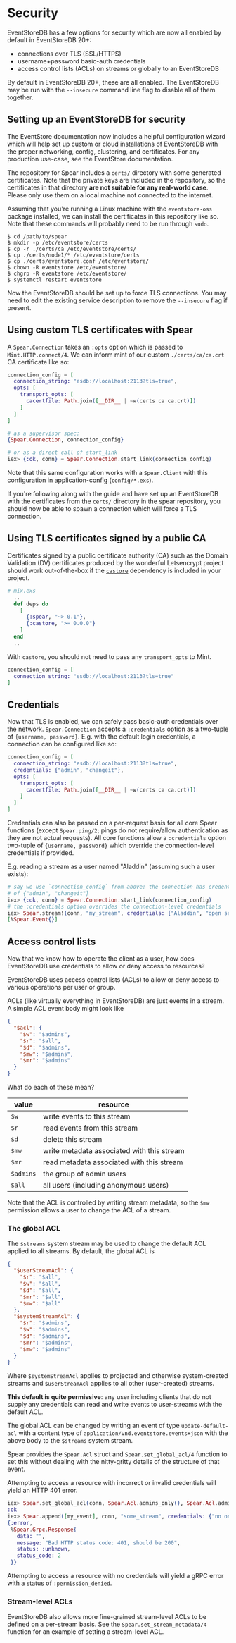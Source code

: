 # Security

EventStoreDB has a few options for security which are now all enabled by
default in EventStoreDB 20+:

- connections over TLS (SSL/HTTPS)
- username+password basic-auth credentials
- access control lists (ACLs) on streams or globally to an EventStoreDB

By default in EventStoreDB 20+, these are all enabled. The EventStoreDB
may be run with the `--insecure` command line flag to disable all of them
together.

## Setting up an EventStoreDB for security

The EventStore documentation now includes a helpful configuration wizard which
will help set up custom or cloud installations of EventStoreDB with the proper
networking, config, clustering, and certificates. For any production use-case,
see the EventStore documentation.

The repository for Spear includes a `certs/` directory with some generated
certificates. Note that the private keys are included in the repository, so the
certificates in that directory **are not suitable for any real-world case**.
Please only use them on a local machine not connected to the internet.

Assuming that you're running a Linux machine with the `eventstore-oss`
package installed, we can install the certificates in this repository like so.
Note that these commands will probably need to be run through `sudo`.

```console
$ cd /path/to/spear
$ mkdir -p /etc/eventstore/certs
$ cp -r ./certs/ca /etc/eventstore/certs/
$ cp ./certs/node1/* /etc/eventstore/certs
$ cp ./certs/eventstore.conf /etc/eventstore/
$ chown -R eventstore /etc/eventstore/
$ chgrp -R eventstore /etc/eventstore/
$ systemctl restart eventstore
```

Now the EventStoreDB should be set up to force TLS connections. You may
need to edit the existing service description to remove the `--insecure` flag
if present.

## Using custom TLS certificates with Spear

A `Spear.Connection` takes an `:opts` option which is passed to
`Mint.HTTP.connect/4`. We can inform mint of our custom `./certs/ca/ca.crt`
CA certificate like so:

```elixir
connection_config = [
  connection_string: "esdb://localhost:2113?tls=true",
  opts: [
    transport_opts: [
      cacertfile: Path.join([__DIR__ | ~w(certs ca ca.crt)])
    ]
  ]
]

# as a supervisor spec:
{Spear.Connection, connection_config}

# or as a direct call of start_link
iex> {:ok, conn} = Spear.Connection.start_link(connection_config)
```

Note that this same configuration works with a `Spear.Client` with this
configuration in application-config (`config/*.exs`).

If you're following along with the guide and have set up an EventStoreDB with
the certificates from the `certs/` directory in the spear repository, you
should now be able to spawn a connection which will force a TLS connection.

## Using TLS certificates signed by a public CA

Certificates signed by a public certificate authority (CA) such as the Domain
Validation (DV) certificates produced by the wonderful Letsencrypt project
should work out-of-the-box if the [`castore`](https://hex.pm/packages/castore)
dependency is included in your project.

```elixir
# mix.exs
  ..
  def deps do
    [
      {:spear, "~> 0.1"},
      {:castore, ">= 0.0.0"}
    ]
  end
  ..
```

With `castore`, you should not need to pass any `transport_opts` to Mint.

```elixir
connection_config = [
  connection_string: "esdb://localhost:2113?tls=true"
]
```

## Credentials

Now that TLS is enabled, we can safely pass basic-auth credentials over the
network. `Spear.Connection` accepts a `:credentials` option as a two-tuple
of `{username, password}`. E.g. with the default login credentials, a
connection can be configured like so:

```elixir
connection_config = [
  connection_string: "esdb://localhost:2113?tls=true",
  credentials: {"admin", "changeit"},
  opts: [
    transport_opts: [
      cacertfile: Path.join([__DIR__ | ~w(certs ca ca.crt)])
    ]
  ]
]
```

Credentials can also be passed on a per-request basis for all core Spear
functions (except `Spear.ping/2`; pings do not require/allow authentication
as they are not actual requests). All core functions allow a `:credentials`
option two-tuple of `{username, password}` which override the connection-level
credentials if provided.

E.g. reading a stream as a user named "Aladdin" (assuming such a user exists):

```elixir
# say we use `connection_config` from above: the connection has credentials
# of {"admin", "changeit"}
iex> {:ok, conn} = Spear.Connection.start_link(connection_config)
# the :credentials option overrides the connection-level credentials
iex> Spear.stream!(conn, "my_stream", credentials: {"Aladdin", "open sesame"}) |> Enum.take(1)
[%Spear.Event{}]
```

## Access control lists

Now that we know how to operate the client as a user, how does EventStoreDB
use credentials to allow or deny access to resources?

EventStoreDB uses access control lists (ACLs) to allow or deny access to
various operations per user or group.

ACLs (like virtually everything in EventStoreDB) are just events in a stream.
A simple ACL event body might look like

```json
{
  "$acl": {
    "$w": "$admins",
    "$r": "$all",
    "$d": "$admins",
    "$mw": "$admins",
    "$mr": "$admins"
  }
}
```

What do each of these mean?

| value | resource |
|------|---------|
| `$w` | write events to this stream |
| `$r` | read events from this stream |
| `$d` | delete this stream |
| `$mw` | write metadata associated with this stream |
| `$mr` | read metadata associated with this stream |
| `$admins` | the group of admin users |
| `$all` | all users (including anonymous users) |

Note that the ACL is controlled by writing stream metadata, so the `$mw`
permission allows a user to change the ACL of a stream.

### The global ACL

The `$streams` system stream may be used to change the default ACL applied to
all streams. By default, the global ACL is

```json
{
  "$userStreamAcl": {
    "$r": "$all",
    "$w": "$all",
    "$d": "$all",
    "$mr": "$all",
    "$mw": "$all"
  },
  "$systemStreamAcl": {
    "$r": "$admins",
    "$w": "$admins",
    "$d": "$admins",
    "$mr": "$admins",
    "$mw": "$admins"
  }
}
```

Where `$systemStreamAcl` applies to projected and otherwise system-created
streams and `$userStreamAcl` applies to all other (user-created) streams.

**This default is quite permissive**: any user including clients that do not
supply any credentials can read and write events to user-streams with the
default ACL.

The global ACL can be changed by writing an event of type `update-default-acl`
with a content type of `application/vnd.eventstore.events+json` with the above
body to the `$streams` system stream.

Spear provides the `Spear.Acl` struct and `Spear.set_global_acl/4` function
to set this without dealing with the nitty-gritty details of the structure
of that event.

Attempting to access a resource with incorrect or invalid credentials will
yield an HTTP 401 error.

```elixir
iex> Spear.set_global_acl(conn, Spear.Acl.admins_only(), Spear.Acl.admins_only())
:ok
iex> Spear.append([my_event], conn, "some_stream", credentials: {"no one", "no pass"})
{:error,
 %Spear.Grpc.Response{
   data: "",
   message: "Bad HTTP status code: 401, should be 200",
   status: :unknown,
   status_code: 2
 }}
```

Attempting to access a resource with no credentials will yield a gRPC error
with a status of `:permission_denied`.

### Stream-level ACLs

EventStoreDB also allows more fine-grained stream-level ACLs to be defined on
a per-stream basis. See the `Spear.set_stream_metadata/4` function for an
example of setting a stream-level ACL.
